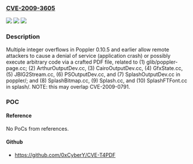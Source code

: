 ### [CVE-2009-3605](https://cve.mitre.org/cgi-bin/cvename.cgi?name=CVE-2009-3605)
![](https://img.shields.io/static/v1?label=Product&message=n%2Fa&color=blue)
![](https://img.shields.io/static/v1?label=Version&message=n%2Fa&color=blue)
![](https://img.shields.io/static/v1?label=Vulnerability&message=n%2Fa&color=brighgreen)

### Description

Multiple integer overflows in Poppler 0.10.5 and earlier allow remote attackers to cause a denial of service (application crash) or possibly execute arbitrary code via a crafted PDF file, related to (1) glib/poppler-page.cc; (2) ArthurOutputDev.cc, (3) CairoOutputDev.cc, (4) GfxState.cc, (5) JBIG2Stream.cc, (6) PSOutputDev.cc, and (7) SplashOutputDev.cc in poppler/; and (8) SplashBitmap.cc, (9) Splash.cc, and (10) SplashFTFont.cc in splash/.  NOTE: this may overlap CVE-2009-0791.

### POC

#### Reference
No PoCs from references.

#### Github
- https://github.com/0xCyberY/CVE-T4PDF

